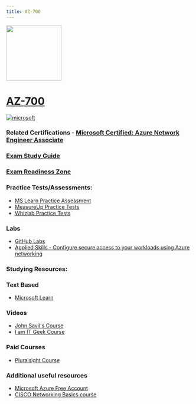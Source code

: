 ```yaml
---
title: AZ-700
---
```


<img src="/az-700.png" width="150" height="150">

# [AZ-700](https://learn.microsoft.com/certifications/exams/az-700)

<a href='https://learn.microsoft.com/en-us/certifications/browse/?type=role-based&levels=intermediate' target="_blank"><img alt='microsoft' src='https://img.shields.io/badge/associate-100000?style=for-the-badge&logo=microsoft&logoColor=white&labelColor=0078D4&color=212221'/></a> 


### Related Certifications - [Microsoft Certified: Azure Network Engineer Associate](https://learn.microsoft.com/en-us/certifications/azure-network-engineer-associate/)

### [Exam Study Guide](https://aka.ms/az700-studyguide)
### [Exam Readiness Zone](https://learn.microsoft.com/en-us/shows/exam-readiness-zone/preparing-for-az-700-design-and-implement-core-networking-infrastructure-1-of-5/)

### Practice Tests/Assessments:
- [MS Learn Practice Assessment](https://learn.microsoft.com/en-us/certifications/exams/az-700/practice/assessment?assessment-type=practice&assessmentId=70)
- [MeasureUp Practice Tests](https://www.measureup.com/microsoft-practice-test-az-700-designing-and-implementing-azure-networking-solutions.html)
- [Whizlab Practice Tests](https://www.whizlabs.com/microsoft-azure-exam-az-700/)

### Labs
- [GitHub Labs](https://aka.ms/az700labs)
- [Applied Skills - Configure secure access to your workloads using Azure networking](https://learn.microsoft.com/en-us/credentials/applied-skills/configure-secure-workloads-use-azure-virtual-networking/)

### Studying Resources:

### Text Based
- [Microsoft Learn](https://learn.microsoft.com/certifications/exams/az-700)
### Videos
- [John Savil's Course](https://www.youtube.com/playlist?list=PLlVtbbG169nGeFODKRZhjqdSxFpSPXVOa)
- [I am IT Geek Course](https://www.youtube.com/watch?v=aM3YPdeln_U&list=PLJBGLF8tZlXPMrwa1ix_Tv5P6RiF8ni3t&pp=iAQB)
### Paid Courses
- [Pluralsight Course](https://www.pluralsight.com/paths/designing-and-implementing-microsoft-azure-networking-solutions-az-700)
### Additional useful resources
- [Microsoft Azure Free Account](https://azure.microsoft.com/en-us/offers/ms-azr-0044p)
- [CISCO Networking Basics course](https://skillsforall.com/course/networking-basics?courseLang=en-US)
